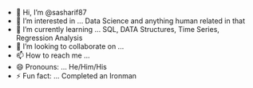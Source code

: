- 👋 Hi, I’m @sasharif87
- 👀 I’m interested in ... Data Science and anything human related in that
- 🌱 I’m currently learning ... SQL, DATA Structures, Time Series, Regression Analysis
- 💞️ I’m looking to collaborate on ... 
- 📫 How to reach me ... 
- 😄 Pronouns: ... He/Him/His
- ⚡ Fun fact: ... Completed an Ironman

<!---
sasharif87/sasharif87 is a ✨ special ✨ repository because its `README.md` (this file) appears on your GitHub profile.
You can click the Preview link to take a look at your changes.
--->

